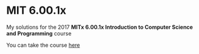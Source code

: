 # MIT 6.00.1x
My solutions for the 2017 **MITx 6.00.1x Introduction to Computer Science and Programming** course

You can take the course [here](https://www.edx.org/course/introduction-computer-science-mitx-6-00-1x-11)
